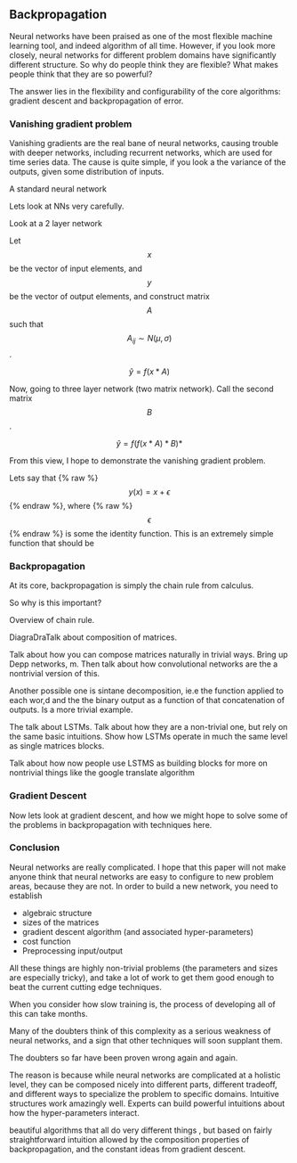 ## Backpropagation

Neural networks have been praised as one of the most flexible machine learning tool, and indeed algorithm of all time. However, if you look more closely, neural networks for different problem domains have significantly different structure. So why do people think they are flexible? What makes people think that they are so powerful?

The answer lies in the flexibility and configurability of the core algorithms: gradient descent and backpropagation of error.


### Vanishing gradient problem

Vanishing gradients are the real bane of neural networks, causing trouble with deeper networks, including recurrent networks, which are used for time series data. The cause is quite simple, if you look a the variance of the outputs, given some distribution of inputs.

A standard neural network

Lets look at NNs very carefully.

Look at a 2 layer network

Let $$x$$ be the vector of input elements, and $$y$$ be the vector of output elements, and construct matrix $$A$$ such that $$ A_{ij} \sim N(\mu, \sigma)$$.

$$ \hat{y} = f(x*A) $$

Now, going to three layer network (two matrix network). Call the second matrix $$B$$.

$$ \hat{y} = f(f(x*A)*B)* $$

From this view, I hope to demonstrate the vanishing gradient problem.


Lets say that {% raw %}$$y(x) = x + \epsilon$${% endraw %}, where {% raw %}$$\epsilon$${% endraw %} is some  the identity function. This is an extremely simple function that should be


### Backpropagation

At its core, backpropagation is simply the chain rule from calculus.

So why is this important?



Overview of chain rule.

DiagraDraTalk about composition of matrices.

Talk about how you can compose matrices naturally in trivial ways. Bring up Depp networks, m. Then talk about how convolutional networks are the a nontrivial version of this.

Another possible one is sintane decomposition, ie.e the function applied to each wor,d and the the binary output as a function of that concatenation of outputs.  Is a more trivial example.



The talk about LSTMs. Talk about how they are a non-trivial one, but rely on the same basic intuitions. Show how LSTMs operate in much the same level as single matrices blocks.

Talk about how now people use LSTMS as building blocks for more on nontrivial things like the google translate algorithm

### Gradient Descent

Now lets look at gradient descent, and how we might hope to solve some of the problems in backpropagation with techniques here.

### Conclusion

Neural networks are really complicated. I hope that this paper will not make anyone think that neural networks are easy to configure to new problem areas, because they are not. In order to build a new network, you need to establish

* algebraic structure
* sizes of the matrices
* gradient descent algorithm (and associated hyper-parameters)
* cost function
* Preprocessing input/output

All these things are highly non-trivial problems (the parameters and sizes are especially tricky), and take a lot of work to get them good enough to beat the current cutting edge techniques.

When you consider how slow training is, the process of developing all of this can take months.

Many of the doubters think of this complexity as a serious weakness of neural networks, and a sign that other techniques will soon supplant them.

The doubters so far have been proven wrong again and again.

The reason is because while neural networks are complicated at a holistic level, they can be composed nicely into different parts, different tradeoff, and different ways to specialize the problem to specific domains. Intuitive structures work amazingly well. Experts can build powerful intuitions about how the hyper-parameters interact.

beautiful algorithms that all do very different things , but based on fairly straightforward intuition allowed by the composition properties of backpropagation, and the constant ideas from gradient descent.
